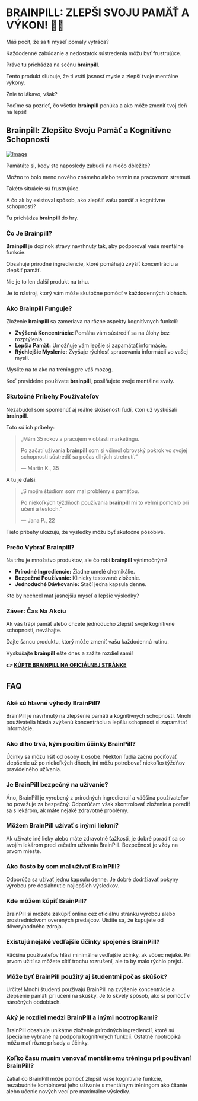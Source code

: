# BRAINPILL: ZLEPŠI SVOJU PAMÄŤ A VÝKON! 🧠💪

Máš pocit, že sa ti myseľ pomaly vytráca? 

Každodenné zabúdanie a nedostatok sústredenia môžu byť frustrujúce. 

Práve tu prichádza na scénu **brainpill**. 

Tento produkt sľubuje, že ti vráti jasnosť mysle a zlepší tvoje mentálne výkony.

Znie to lákavo, však? 

Poďme sa pozrieť, čo všetko **brainpill** ponúka a ako môže zmeniť tvoj deň na lepší!

## Brainpill: Zlepšite Svoju Pamäť a Kognitívne Schopnosti

[![Image](https://www2.sellhealth.com/134/BrainPill-front-v1.jpg)](https://gchaffi.com/AF6RNt1m)

Pamätáte si, kedy ste naposledy zabudli na niečo dôležité? 

Možno to bolo meno nového známeho alebo termín na pracovnom stretnutí.

Takéto situácie sú frustrujúce. 

A čo ak by existoval spôsob, ako zlepšiť vašu pamäť a kognitívne schopnosti?

Tu prichádza **brainpill** do hry.

### Čo Je Brainpill?

**Brainpill** je doplnok stravy navrhnutý tak, aby podporoval vaše mentálne funkcie. 

Obsahuje prírodné ingrediencie, ktoré pomáhajú zvýšiť koncentráciu a zlepšiť pamäť.

Nie je to len ďalší produkt na trhu.

Je to nástroj, ktorý vám môže skutočne pomôcť v každodenných úlohách.

### Ako Brainpill Funguje?

Zloženie **brainpill** sa zameriava na rôzne aspekty kognitívnych funkcií:

- **Zvýšená Koncentrácia:** Pomáha vám sústrediť sa na úlohy bez rozptýlenia.
- **Lepšia Pamäť:** Umožňuje vám lepšie si zapamätať informácie.
- **Rýchlejšie Myslenie:** Zvyšuje rýchlosť spracovania informácií vo vašej mysli.

Myslite na to ako na tréning pre váš mozog. 

Keď pravidelne používate **brainpill**, posilňujete svoje mentálne svaly. 

### Skutočné Príbehy Používateľov

Nezabudol som spomenúť aj reálne skúsenosti ľudí, ktorí už vyskúšali **brainpill**. 

Toto sú ich príbehy:

> „Mám 35 rokov a pracujem v oblasti marketingu. 
>
> Po začatí užívania **brainpill** som si všimol obrovský pokrok vo svojej schopnosti sústrediť sa počas dlhých stretnutí.“ 
>
> — Martin K., 35

A tu je ďalší:

> „S mojím štúdiom som mal problémy s pamäťou. 
>
> Po niekoľkých týždňoch používania **brainpill** mi to veľmi pomohlo pri učení a testoch.“ 
>
> — Jana P., 22

Tieto príbehy ukazujú, že výsledky môžu byť skutočne pôsobivé.

### Prečo Vybrať Brainpill?

Na trhu je množstvo produktov, ale čo robí **brainpill** výnimočným?

- **Prírodné Ingrediencie:** Žiadne umelé chemikálie.
- **Bezpečné Používanie:** Klinicky testované zloženie.
- **Jednoduché Dávkovanie:** Stačí jedna kapsula denne.

Kto by nechcel mať jasnejšiu myseľ a lepšie výsledky? 

### Záver: Čas Na Akciu

Ak vás trápi pamäť alebo chcete jednoducho zlepšiť svoje kognitívne schopnosti, neváhajte. 

Dajte šancu produktu, ktorý môže zmeniť vašu každodennú rutinu.

Vyskúšajte **brainpill** ešte dnes a zažite rozdiel sami!



**👉 [KÚPTE BRAINPILL NA OFICIÁLNEJ STRÁNKE](https://gchaffi.com/AF6RNt1m)**

## FAQ

### Aké sú hlavné výhody BrainPill?

BrainPill je navrhnutý na zlepšenie pamäti a kognitívnych schopností. Mnohí používatelia hlásia zvýšenú koncentráciu a lepšiu schopnosť si zapamätať informácie. 

### Ako dlho trvá, kým pocítim účinky BrainPill?

Účinky sa môžu líšiť od osoby k osobe. Niektorí ľudia začnú pociťovať zlepšenie už po niekoľkých dňoch, iní môžu potrebovať niekoľko týždňov pravidelného užívania.

### Je BrainPill bezpečný na užívanie?

Áno, BrainPill je vyrobený z prírodných ingrediencií a väčšina používateľov ho považuje za bezpečný. Odporúčam však skontrolovať zloženie a poradiť sa s lekárom, ak máte nejaké zdravotné problémy.

### Môžem BrainPill užívať s inými liekmi?

Ak užívate iné lieky alebo máte zdravotné ťažkosti, je dobré poradiť sa so svojím lekárom pred začatím užívania BrainPill. Bezpečnosť je vždy na prvom mieste.

### Ako často by som mal užívať BrainPill?

Odporúča sa užívať jednu kapsulu denne. Je dobré dodržiavať pokyny výrobcu pre dosiahnutie najlepších výsledkov.

### Kde môžem kúpiť BrainPill?

BrainPill si môžete zakúpiť online cez oficiálnu stránku výrobcu alebo prostredníctvom overených predajcov. Uistite sa, že kupujete od dôveryhodného zdroja.

### Existujú nejaké vedľajšie účinky spojené s BrainPill?

Väčšina používateľov hlási minimálne vedľajšie účinky, ak vôbec nejaké. Pri prvom užití sa môžete cítiť trochu rozrušení, ale to by malo rýchlo prejsť.

### Môže byť BrainPill použitý aj študentmi počas skúšok?

Určite! Mnohí študenti používajú BrainPill na zvýšenie koncentrácie a zlepšenie pamäti pri učení na skúšky. Je to skvelý spôsob, ako si pomôcť v náročných obdobiach.

### Aký je rozdiel medzi BrainPill a inými nootropikami?

BrainPill obsahuje unikátne zloženie prírodných ingrediencií, ktoré sú špeciálne vybrané na podporu kognitívnych funkcií. Ostatné nootropiká môžu mať rôzne prísady a účinky.

### Koľko času musím venovať mentálnemu tréningu pri používaní BrainPill?

Zatiaľ čo BrainPill môže pomôcť zlepšiť vaše kognitívne funkcie, nezabudnite kombinovať jeho užívanie s mentálnym tréningom ako čítanie alebo učenie nových vecí pre maximálne výsledky.